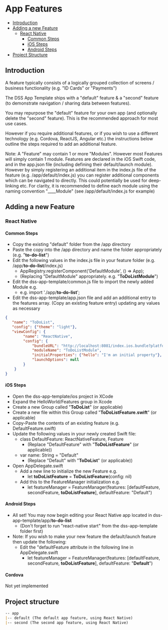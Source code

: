 # App Features

* [Introduction](#introduction)
* [Adding a new Feature](#adding-a-new-feature)
  * [React Native](#react-native)
    * [Common Steps](#common-steps)
    * [iOS Steps](#ios-steps)
    * [Android Steps](#android-steps)
* [Project Structure](#project-structure)

## Introduction

A feature typically consists of a logically grouped collection of screens / business functionality (e.g. "ID Cards" or "Payments")

The DSS App Template ships with a "default" feature & a "second" feature (to demonstrate navigation / sharing data between features).

You may repurpose the "default" feature for your own app (and optionally delete the "second" feature). This is the recommended approach for most use cases.

However if you require additional features, or if you wish to use a different technology (e.g. Cordova, ReactJS, Angular etc.) the instructions below outline the steps required to add an additional feature.

Note: A "Feature" may contain 1 or more "Modules". However most Features will simply contain 1 module.
Features are declared in the iOS Swift code, and in the app.json file (including defining their default/launch module). However by simply registering an additional item in the index.js file of the feature (e.g. /app/default/index.js) you can register additional components which can be navigated to directly. This could potentially be used for deep-linking etc. For clarity, it is recommended to define each module using the naming convention "____Module" (see /app/default/index.js for example)

## Adding a new Feature

### React Native

#### Common Steps

* Copy the existing "default" folder from the /app directory
* Paste the copy into the /app directory and name the folder appropriately (e.g. "**to-do-list**")
* Edit the following values in the index.js file in your feature folder (e.g. /app/**to-do-list**/index.js)
  * AppRegistry.registerComponent('DefaultModule', () => App);
  * (Replacing "DefaultModule" appropriately. e.g. "**ToDoListModule**")
* Edit the dss-app-template/common.js file to import the newly added Module e.g.
  * e.g. import './app/**to-do-list**';
* Edit the dss-app-template/app.json file and add an additional entry to the features array. (Copy an existing feature entry) updating any values as necessary

```json
{
   "name": "ToDoList",
   "config": {"theme": "light"},
   "viewConfig": {
        "name": "ReactNative",
        "config": {
            "bundleURL": "http://localhost:8081/index.ios.bundle?platform=ios",
            "moduleName": "ToDoListModule",
            "initialProperties": {"hello": "I'm an initial property"},
            "launchOptions": null
        }
    }
}
```

#### iOS Steps

* Open the dss-app-template/ios project in XCode
* Expand the HelloWorld/Features group in Xcode
* Create a new Group called "**ToDoList**" (or applicable)
* Create a new file within this Group called "**ToDoListFeature.swift**" (or applicable)
* Copy-Paste the contents of an existing feature (e.g. DefaultFeature.swift)
* Update the following values in your newly created Swift file:
  * class DefaultFeature: ReactNativeFeature, Feature
    * (Replace "DefaultFeature" with "**ToDoListFeature**" (or applicable))
  * var name: String = "Default"
    * (Replace "Default" with "**ToDoList**" (or applicable))
* Open AppDelegate.swift
  * Add a new line to initialize the new Feature e.g.
    * let **toDoListFeature** = **ToDoListFeature**(config: nil)
  * Add this to the FeatureManager initialization e.g.
    * let featureManager = FeatureManager(features: [defaultFeature, secondFeature, **toDoListFeature**], defaultFeature: "Default")

#### Android Steps

* All set! You may now begin editing your React Native app located in dss-app-template/app/**to-do-list**
  * (Don't forget to run "react-native start" from the dss-app-template folder first)
* Note: If you wish to make your new feature the default/launch feature then update the following:
  * Edit the "defaultFeature attribute in the following line in AppDelegate.swift
    * let featureManager = FeatureManager(features: [defaultFeature, secondFeature, **toDoListFeature**], defaultFeature: "**Default**")

#### Cordova

Not yet implemented

## Project structure

```md
-- app
|-- default (The default app feature, using React Native)
|-- second (The second app feature, using React Native)
```
